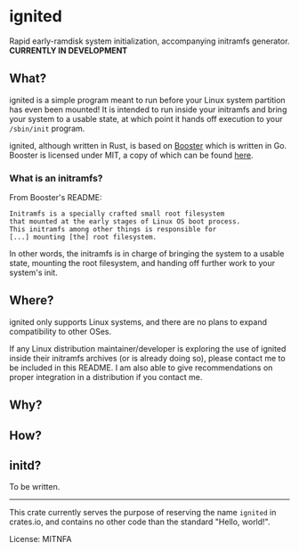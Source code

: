 # ignited

Rapid early-ramdisk system initialization, accompanying initramfs generator. **CURRENTLY IN DEVELOPMENT**

## What?
ignited is a simple program meant to run before your Linux system partition has even been
mounted! It is intended to run inside your initramfs and bring your system to a usable
state, at which point it hands off execution to your `/sbin/init` program.

ignited, although written in Rust, is based on [Booster](https://github.com/anatol/booster)
which is written in Go. Booster is licensed under MIT, a copy of which can be found
[here](https://raw.githubusercontent.com/anatol/booster/master/LICENSE).

### What is an initramfs?
From Booster's README:

    Initramfs is a specially crafted small root filesystem
    that mounted at the early stages of Linux OS boot process.
    This initramfs among other things is responsible for
    [...] mounting [the] root filesystem.

In other words, the initramfs is in charge of bringing the system to a usable state,
mounting the root filesystem, and handing off further work to your system's init.

## Where?
ignited only supports Linux systems, and there are no plans to expand compatibility to
other OSes.

If any Linux distribution maintainer/developer is exploring the use of ignited inside
their initramfs archives (or is already doing so), please contact me to be included in
this README. I am also able to give recommendations on proper integration in a distribution
if you contact me.

## Why?
## How?
## initd?
To be written.

***

This crate currently serves the purpose of reserving the name `ignited` in crates.io,
and contains no other code than the standard "Hello, world!".

License: MITNFA
